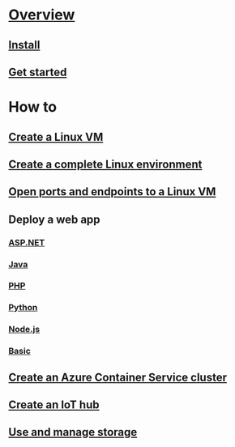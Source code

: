 # [Overview](overview.md)
## [Install](install-az-cli2.md)
## [Get started](get-started-with-az-cli2.md)
# How to
## [Create a Linux VM](..\..\azure\virtual-machines\virtual-machines-linux-quick-create-cli?toc=%2fcli%2fazure%2ftoc.json)
## [Create a complete Linux environment](..\..\azure\virtual-machines\virtual-machines-linux-create-cli-complete?toc=%2fcli%2fazure%2ftoc.json)
## [Open ports and endpoints to a Linux VM](..\..\azure\virtual-machines\virtual-machines-linux-nsg-quickstart?toc=%2fcli%2fazure%2ftoc.json)
## Deploy a web app
### [ASP.NET](..\..\azure\app-service-web\app-service-web-get-started-dotnet?toc=%2fcli%2fazure%2ftoc.json)
### [Java](..\..\azure\app-service-web\app-service-web-get-started-java?toc=%2fcli%2fazure%2ftoc.json)
### [PHP](..\..\azure\app-service-web\app-service-web-get-started-php?toc=%2fcli%2fazure%2ftoc.json)
### [Python](..\..\azure\app-service-web\app-service-web-get-started-python?toc=%2fcli%2fazure%2ftoc.json)
### [Node.js](..\..\azure\app-service-web\app-service-web-get-started-nodejs?toc=%2fcli%2fazure%2ftoc.json)
### [Basic](..\..\azure\app-service-web\app-service-web-get-started-html?toc=%2fcli%2fazure%2ftoc.json)
## [Create an Azure Container Service cluster](..\..\azure\container-service\container-service-create-acs-cluster-cli?toc=%2fcli%2fazure%2ftoc.json)
## [Create an IoT hub](..\..\azure\iot-hub\iot-hub-create-using-cli?toc=%2fcli%2fazure%2ftoc.json)
## [Use and manage storage](..\..\azure\storage\storage-azure-cli?toc=%2fcli%2fazure%2ftoc.json)
